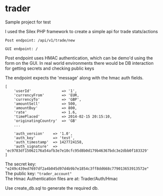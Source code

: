 # trader
Sample project for test

I used the Silex PHP framework to create a simple api for trade stats/actions
```
Post endpoint: /api/v1/trade/new

GUI endpoint: /
```
Post endpoint uses HMAC authentication, which can be demo'd using the form on the GUI.
In real world environments there would be DB interaction for getting secrets and checking public keys

The endpoint expects the 'message' along with the hmac auth fields.
```
[
    'userId'              => '1',
    'currencyFrom'        => 'EUR,
    'currencyTo'          => 'GBP',
    'amountSell'          => 500,
    'amountBuy'           => 800,
    'rate'                => 1.6,
    'timePlaced'          => 2014-02-15 20:15:10,
    'originatingCountry'  => 'GB'
    ...
    
    'auth_version'    => '1.0',
    'auth_key'        => 'test',
    'auth_timestamp'  => 1427724158,
    'auth_signature'  => 'ec9783df15062176a54afb3e7e10cfc95d8b0d179b46367bdc3e2dbb0f183329'
]
```

The secret key:   ```"e249c439ed7697df2a4b045d97d4b9b7e1854c3ff8dd668c779013653913572e"```   
The public key:   ```"trader_account"```  
The Hmac Authentication files are at: Trader/Auth/Hmac

Use create_db.sql to generate the required db.
